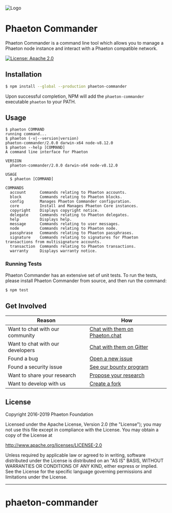 ![Logo](../docs/assets/banner_commander.png)

# Phaeton Commander

Phaeton Commander is a command line tool which allows you to manage a Phaeton node instance and interact with a Phaeton compatible network.

[![License: Apache 2.0](https://img.shields.io/badge/License-Apache%202.0-blue.svg)](http://www.apache.org/licenses/LICENSE-2.0)

## Installation

```sh
$ npm install --global --production phaeton-commander
```

Upon successful completion, NPM will add the `phaeton-commander` executable `phaeton` to your PATH.

## Usage

```sh-session
$ phaeton COMMAND
running command...
$ phaeton (-v|--version|version)
phaeton-commander/2.0.0 darwin-x64 node-v8.12.0
$ phaeton --help [COMMAND]
A command line interface for Phaeton

VERSION
  phaeton-commander/2.0.0 darwin-x64 node-v8.12.0

USAGE
  $ phaeton [COMMAND]

COMMANDS
  account      Commands relating to Phaeton accounts.
  block        Commands relating to Phaeton blocks.
  config       Manages Phaeton Commander configuration.
  core         Install and Manages Phaeton Core instances.
  copyright    Displays copyright notice.
  delegate     Commands relating to Phaeton delegates.
  help         Displays help.
  message      Commands relating to user messages.
  node         Commands relating to Phaeton node.
  passphrase   Commands relating to Phaeton passphrases.
  signature    Commands relating to signatures for Phaeton transactions from multisignature accounts.
  transaction  Commands relating to Phaeton transactions.
  warranty     Displays warranty notice.
```

### Running Tests

Phaeton Commander has an extensive set of unit tests. To run the tests, please install Phaeton Commander from source, and then run the command:

```sh
$ npm test
```

## Get Involved

| Reason                           | How                                                                                            |
| -------------------------------- | ---------------------------------------------------------------------------------------------- |
| Want to chat with our community  | [Chat with them on Phaeton.chat](http://phaeton.chat)                                                |
| Want to chat with our developers | [Chat with them on Gitter](https://gitter.im/PhaetonHQ/phaeton)                                      |
| Found a bug                      | [Open a new issue](https://github.com/PhaetonHQ/phaeton/issues/new)                                  |
| Found a security issue           | [See our bounty program](https://blog.phaeton.io/announcing-phaeton-bug-bounty-program-5895bdd46ed4) |
| Want to share your research      | [Propose your research](https://research.phaeton.io)                                              |
| Want to develop with us          | [Create a fork](https://github.com/PhaetonHQ/phaeton/fork)                                           |

## License

Copyright 2016-2019 Phaeton Foundation

Licensed under the Apache License, Version 2.0 (the "License");
you may not use this file except in compliance with the License.
You may obtain a copy of the License at

http://www.apache.org/licenses/LICENSE-2.0

Unless required by applicable law or agreed to in writing, software
distributed under the License is distributed on an "AS IS" BASIS,
WITHOUT WARRANTIES OR CONDITIONS OF ANY KIND, either express or implied.
See the License for the specific language governing permissions and
limitations under the License.

---

[bugs]: https://github.com/PhaetonHQ/phaeton-commander/issues
[contribution guidelines]: docs/CONTRIBUTING.md
[gitter]: https://gitter.im/PhaetonHQ/phaeton
[license]: https://github.com/PhaetonHQ/phaeton-commander/tree/master/LICENSE
[phaeton chat]: https://phaeton.chat/home
[nvm]: https://github.com/creationix/nvm
# phaeton-commander
